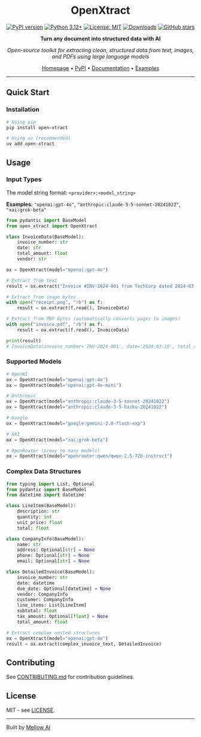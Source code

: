 <div align="center">

# OpenXtract

[![PyPI version](https://badge.fury.io/py/open-xtract.svg)](https://badge.fury.io/py/open-xtract)
[![Python 3.12+](https://img.shields.io/badge/python-3.12+-blue.svg)](https://www.python.org/downloads/)
[![License: MIT](https://img.shields.io/badge/License-MIT-yellow.svg)](https://opensource.org/licenses/MIT)
[![Downloads](https://pepy.tech/badge/open-xtract)](https://pepy.tech/project/open-xtract)
[![GitHub stars](https://img.shields.io/github/stars/Mellow-Artificial-Intelligence/open-xtract.svg)](https://github.com/Mellow-Artificial-Intelligence/open-xtract/stargazers)

**Turn any document into structured data with AI**

*Open-source toolkit for extracting clean, structured data from text, images, and PDFs using large language models*

[Homepage](https://mellow-artificial-intelligence.github.io/open-xtract/) • [PyPI](https://pypi.org/project/open-xtract/) • [Documentation](https://github.com/Mellow-Artificial-Intelligence/open-xtract) • [Examples](./examples/)

</div>

---

## Quick Start

### Installation

```bash
# Using pip
pip install open-xtract

# Using uv (recommended)
uv add open-xtract
```

## Usage

### Input Types

The model string format: `<provider>:<model_string>`

**Examples**: `"openai:gpt-4o"`, `"anthropic:claude-3-5-sonnet-20241022"`, `"xai:grok-beta"`

```python
from pydantic import BaseModel
from open_xtract import OpenXtract

class InvoiceData(BaseModel):
    invoice_number: str
    date: str
    total_amount: float
    vendor: str

ox = OpenXtract(model="openai:gpt-4o")

# Extract from text
result = ox.extract("Invoice #INV-2024-001 from TechCorp dated 2024-03-15 for $1,250.00", InvoiceData)

# Extract from image bytes
with open("receipt.png", "rb") as f:
    result = ox.extract(f.read(), InvoiceData)

# Extract from PDF bytes (automatically converts pages to images)
with open("invoice.pdf", "rb") as f:
    result = ox.extract(f.read(), InvoiceData)

print(result)
# InvoiceData(invoice_number='INV-2024-001', date='2024-03-15', total_amount=1250.0, vendor='TechCorp')
```

### Supported Models

```python
# OpenAI
ox = OpenXtract(model="openai:gpt-4o")
ox = OpenXtract(model="openai:gpt-4o-mini")

# Anthropic
ox = OpenXtract(model="anthropic:claude-3-5-sonnet-20241022")
ox = OpenXtract(model="anthropic:claude-3-5-haiku-20241022")

# Google
ox = OpenXtract(model="google:gemini-2.0-flash-exp")

# XAI
ox = OpenXtract(model="xai:grok-beta")

# OpenRouter (proxy to many models)
ox = OpenXtract(model="openrouter:qwen/qwen-2.5-72b-instruct")
```

### Complex Data Structures

```python
from typing import List, Optional
from pydantic import BaseModel
from datetime import datetime

class LineItem(BaseModel):
    description: str
    quantity: int
    unit_price: float
    total: float

class CompanyInfo(BaseModel):
    name: str
    address: Optional[str] = None
    phone: Optional[str] = None
    email: Optional[str] = None

class DetailedInvoice(BaseModel):
    invoice_number: str
    date: datetime
    due_date: Optional[datetime] = None
    vendor: CompanyInfo
    customer: CompanyInfo
    line_items: List[LineItem]
    subtotal: float
    tax_amount: Optional[float] = None
    total_amount: float

# Extract complex nested structures
ox = OpenXtract(model="openai:gpt-4o")
result = ox.extract(complex_invoice_text, DetailedInvoice)
```

## Contributing

See [CONTRIBUTING.md](CONTRIBUTING.md) for contribution guidelines.

## License

MIT - see [LICENSE](LICENSE).

---

Built by [Mellow AI](https://github.com/Mellow-Artificial-Intelligence)
